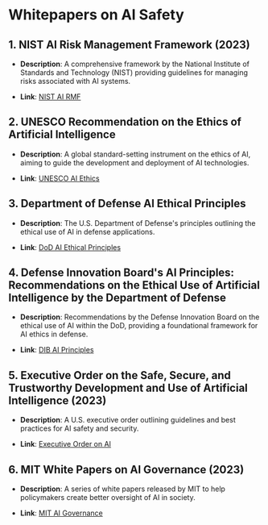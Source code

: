 # Whitepapers on AI Safety

## 1. NIST AI Risk Management Framework (2023)

- **Description**: A comprehensive framework by the National Institute of Standards and Technology (NIST) providing guidelines for managing risks associated with AI systems.

- **Link**: [NIST AI RMF](https://airc.nist.gov/AI_RMF_Knowledge_Base/Playbook)

## 2. UNESCO Recommendation on the Ethics of Artificial Intelligence

- **Description**: A global standard-setting instrument on the ethics of AI, aiming to guide the development and deployment of AI technologies.

- **Link**: [UNESCO AI Ethics](https://unesdoc.unesco.org/ark:/48223/pf0000380455)

## 3. Department of Defense AI Ethical Principles

- **Description**: The U.S. Department of Defense's principles outlining the ethical use of AI in defense applications.

- **Link**: [DoD AI Ethical Principles](https://media.defense.gov/2020/Feb/24/2002252837/-1/-1/0/DOD-AI-ETHICAL-PRINCIPLES.PDF)

## 4. Defense Innovation Board's AI Principles: Recommendations on the Ethical Use of Artificial Intelligence by the Department of Defense

- **Description**: Recommendations by the Defense Innovation Board on the ethical use of AI within the DoD, providing a foundational framework for AI ethics in defense.

- **Link**: [DIB AI Principles](https://media.defense.gov/2019/Oct/31/2002204458/-1/-1/0/DIB_AI_PRINCIPLES_PRIMARY_DOCUMENT.PDF)

## 5. Executive Order on the Safe, Secure, and Trustworthy Development and Use of Artificial Intelligence (2023)

- **Description**: A U.S. executive order outlining guidelines and best practices for AI safety and security.

- **Link**: [Executive Order on AI](https://www.whitehouse.gov/briefing-room/presidential-actions/2023/10/30/executive-order-on-the-safe-secure-and-trustworthy-development-and-use-of-artificial-intelligence/)

## 6. MIT White Papers on AI Governance (2023)

- **Description**: A series of white papers released by MIT to help policymakers create better oversight of AI in society.

- **Link**: [MIT AI Governance](https://news.mit.edu/2023/mit-group-releases-white-papers-governance-ai-1211)
